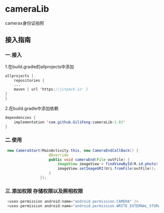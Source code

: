 # cameraLib
camerax身份证拍照
## 接入指南
### 一.接入
1.在build.gradle的allprojects中添加 <br>
```java
allprojects { 
	repositories { 
	...
	maven { url 'https://jitpack.io' }
}
}
```
2.在build.gradle中添加依赖 <br>
```java
dependencies {
	implementation 'com.github.GiliFeng:cameraLib:1.03'
}
```
### 二.使用
```java
 new CameraStart(MainActivity.this, new CameraEndCallBack() { 
                    @Override 
                    public void cameraEnd(File outFile) { 
                        ImageView imageView = findViewById(R.id.photo); 
                        imageView.setImageURI(Uri.fromFile(outFile)); 
                    } 
                }); 
```
### 三.添加权限  存储权限以及照相权限
```java
 <uses-permission android:name="android.permission.CAMERA" /> 
 <uses-permission android:name="android.permission.WRITE_EXTERNAL_STORAGE" /> 
 ```
